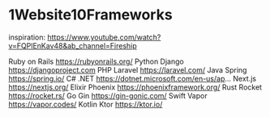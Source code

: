 # 1Website10Frameworks

inspiration: https://www.youtube.com/watch?v=FQPlEnKav48&ab_channel=Fireship

Ruby on Rails  https://rubyonrails.org/
Python Django https://djangoproject.com
PHP Laravel https://laravel.com/
Java Spring https://spring.io/
C# .NET https://dotnet.microsoft.com/en-us/ap...
Next.js https://nextjs.org/
Elixir Phoenix https://phoenixframework.org/
Rust Rocket https://rocket.rs/
Go Gin https://gin-gonic.com/
Swift Vapor https://vapor.codes/
Kotlin Ktor https://ktor.io/
